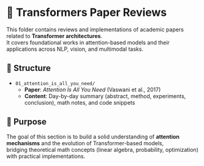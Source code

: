 # 🔄 Transformers Paper Reviews

This folder contains reviews and implementations of academic papers related to **Transformer architectures**.  
It covers foundational works in attention-based models and their applications across NLP, vision, and multimodal tasks.

## 📂 Structure
- `01_attention_is_all_you_need/`  
  - **Paper**: *Attention Is All You Need* (Vaswani et al., 2017)  
  - **Content**: Day-by-day summary (abstract, method, experiments, conclusion), math notes, and code snippets

## 🎯 Purpose
The goal of this section is to build a solid understanding of **attention mechanisms** and the evolution of Transformer-based models,  
bridging theoretical math concepts (linear algebra, probability, optimization) with practical implementations.
